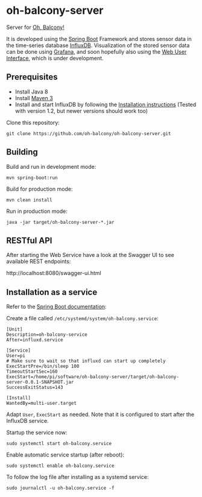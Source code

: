 # oh-balcony-server
Server for [Oh, Balcony!](http://oh-balcony.github.io/)

It is developed using the [Spring Boot](https://projects.spring.io/spring-boot/) Framework and stores sensor data in the time-series database [InfluxDB](https://www.influxdata.com/time-series-platform/influxdb/). Visualization of the stored sensor data can be done using [Grafana](http://grafana.org/), and soon hopefully also using the [Web User Interface](https://github.com/oh-balcony/oh-balcony-web), which is under development.

## Prerequisites

- Install Java 8
- Install [Maven 3](https://maven.apache.org/)
- Install and start InfluxDB by following the [Installation instructions](https://docs.influxdata.com/influxdb/latest/introduction/installation/) (Tested with version 1.2, but newer versions should work too)

Clone this repository:

    git clone https://github.com/oh-balcony/oh-balcony-server.git


## Building

Build and run in development mode:

    mvn spring-boot:run
    
Build for production mode:

    mvn clean install
    
Run in production mode:

    java -jar target/oh-balcony-server-*.jar

## RESTful API

After starting the Web Service have a look at the Swagger UI to see available REST endpoints:

http://localhost:8080/swagger-ui.html

## Installation as a service

Refer to the [Spring Boot documentation](https://docs.spring.io/spring-boot/docs/current/reference/html/deployment-install.html#deployment-systemd-service):

Create a file called `/etc/systemd/system/oh-balcony.service`:

```
[Unit]
Description=oh-balcony-service
After=influxd.service

[Service]
User=pi
# Make sure to wait so that influxd can start up completely
ExecStartPre=/bin/sleep 100
TimeoutStartSec=160
ExecStart=/home/pi/software/oh-balcony-server/target/oh-balcony-server-0.0.1-SNAPSHOT.jar
SuccessExitStatus=143

[Install]
WantedBy=multi-user.target
```

Adapt `User`, `ExecStart` as needed. Note that it is configured to start after the InfluxDB service.

Startup the service now:

    sudo systemctl start oh-balcony.service

Enable automatic service startup (after reboot):

    sudo systemctl enable oh-balcony.service

To follow the log file after installing as a systemd service:

    sudo journalctl -u oh-balcony.service -f
